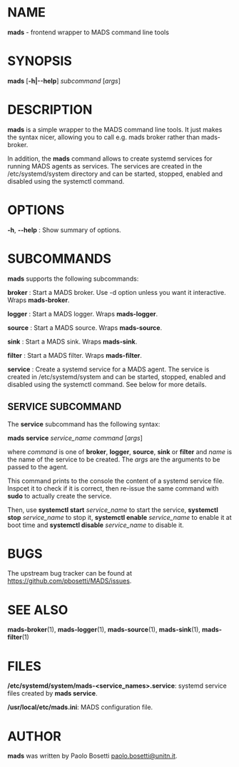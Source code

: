 
# NAME

**mads** - frontend wrapper to MADS command line tools

# SYNOPSIS

**mads** [**-h|--help**] *subcommand* [*args*]

# DESCRIPTION

**mads** is a simple wrapper to the MADS command line tools. It just makes the syntax nicer, allowing you to call e.g. mads broker rather than mads-broker.

In addition, the **mads** command allows to create systemd services for running MADS agents as services. The services are created in the /etc/systemd/system directory and can be started, stopped, enabled and disabled using the systemctl command.

# OPTIONS

**-h**, **\-\-help**
:   Show summary of options.

# SUBCOMMANDS

**mads** supports the following subcommands:

**broker**
:  Start a MADS broker. Use -d option unless you want it interactive. Wraps **mads-broker**.

**logger**
:  Start a MADS logger. Wraps **mads-logger**.

**source**
:  Start a MADS source. Wraps **mads-source**.

**sink**
:  Start a MADS sink. Wraps **mads-sink**.

**filter**
:  Start a MADS filter. Wraps **mads-filter**.

**service**
:  Create a systemd service for a MADS agent. The service is created in /etc/systemd/system and can be started, stopped, enabled and disabled using the systemctl command. See below for more details.

## SERVICE SUBCOMMAND

The **service** subcommand has the following syntax:

**mads** **service** *service_name* *command* [*args*]

where *command* is one of **broker**, **logger**, **source**, **sink** or **filter** and *name* is the name of the service to be created. The *args* are the arguments to be passed to the agent.

This command prints to the console the content of a systemd service file. Inspcet it to check if it is correct, then re-issue the same command with **sudo** to actually create the service.

Then, use **systemctl start** *service_name* to start the service, **systemctl stop** *service_name* to stop it, **systemctl enable** *service_name* to enable it at boot time and **systemctl disable** *service_name* to disable it.

# BUGS

The upstream bug tracker can be found at https://github.com/pbosetti/MADS/issues.

# SEE ALSO

**mads-broker**(1), **mads-logger**(1), **mads-source**(1), **mads-sink**(1), **mads-filter**(1)

# FILES

**/etc/systemd/system/mads-<service_names>.service**: systemd service files created by **mads service**.

**/usr/local/etc/mads.ini**: MADS configuration file.

# AUTHOR

**mads** was written by Paolo Bosetti <paolo.bosetti@unitn.it>.